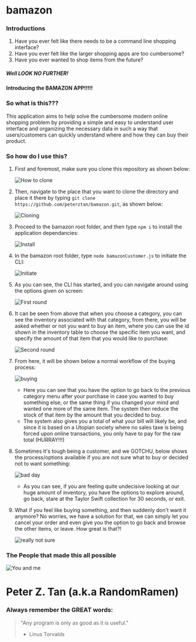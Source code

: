 # bamazon

### Introductions

1. Have you ever felt like there needs to be a command line shopping interface?
2. Have you ever felt like the larger shopping apps are too cumbersome?
3. Have you ever wanted to shop items from the future?

##### _Well LOOK NO FURTHER_!

#### Introducing the BAMAZON APP!!!!!

### So what is this???

This application aims to help solve the cumbersome modern online shopping problem by providing a simple and easy to understand user interface and organizing the necessary data in such a way that users/customers can quickly understand where and how they can buy their product.

### So how do I use this?

1. First and foremost, make sure you clone this repository as shown below:

    ![How to clone](./recordings/clone.gif)

2. Then, navigate to the place that you want to clone the directory and place it there by typing `git clone https://github.com/peterztan/bamazon.git`, as shown below:

    ![Cloning](./recordings/clone2.gif)

3. Proceed to the bamazon root folder, and then type `npm i` to install the application dependancies:

    ![Install](./recordings/Install.gif)

4. In the bamazon root folder, type `node bamazonCustomer.js` to initiate the CLI:

    ![Initiate](./recordings/Initiate.gif)

5. As you can see, the CLI has started, and you can navigate around using the options given on screen:

    ![First round](./recordings/1stround.gif)

6. It can be seen from above that when you choose a category, you can see the inventory associated with that category, from there, you will be asked whether or not you want to buy an item, where you can use the id shown in the inventory table to choose the specific item you want, and specify the amount of that item that you would like to purchase:

    ![Second round](./recordings/2ndround.gif)

7. From here, it will be shown below a normal workflow of the buying process:

    ![buying](./recordings/buying.gif)

    * Here you can see that you have the option to go back to the previous category menu after your purchase in case you wanted to buy something else; or the same thing if you changed your mind and wanted one more of the same item. The system then reduce the stock of that item by the amount that you decided to buy.
    * The system also gives you a total of what your bill will likely be, and since it is based on a Utopian society where no sales taxe is being forced upon online transactions, you only have to pay for the raw total (HURRAY!!!)

8. Sometimes it's tough being a customer, and we GOTCHU, below shows the process/options available if you are not sure what to buy or decided not to want something:

    ![bad day](./recordings/bad-day.gif)

    * As you can see, if you are feeling quite undecisive looking at our huge amount of inventory, you have the options to explore around, go back, stare at the Taylor Swift collection for 30 seconds, or exit.

9. What if you feel like buying something, and then suddenly don't want it anymore? No worries, we have a solution for that, we can simply let you cancel your order and even give you the option to go back and browse the other items, or leave. How great is that?!

    ![really not sure](./recordings/bad-day2.gif)

### The People that made this all possible

![You and me](https://media.giphy.com/media/RcRZzw1cjixeXPEFGg/giphy.gif)

# Peter Z. Tan (a.k.a RandomRamen)

### Always remember the GREAT words:

> "Any program is only as good as it is useful."
> - Linus Torvalds

